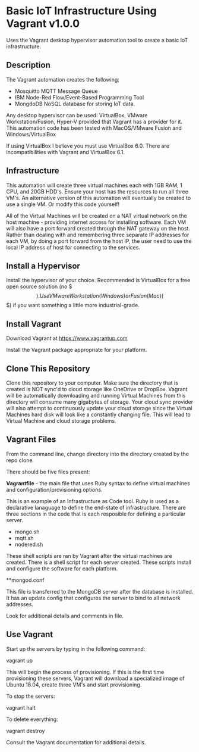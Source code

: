 # Basic IoT Infrastructure Using Vagrant v1.0.0

Uses the Vagrant desktop hypervisor automation tool to create a basic IoT infrastructure.

## Description

The Vagrant automation creates the following:

* Mosquitto MQTT Message Queue
* IBM Node-Red Flow/Event-Based Programming Tool
* MongdoDB NoSQL database for storing IoT data.

Any desktop hypervisor can be used: VirtualBox, VMware Workstation/Fusion, Hyper-V provided that Vagrant has a provider for it.  This automation code has been tested with MacOS/VMware Fusion and Windows/VirtualBox

If using VirtualBox I believe you must use VirtualBox 6.0.  There are incompatibilities with Vagrant and VirtualBox 6.1.

## Infrastructure

This automation will create three virtual machines each with 1GB RAM, 1 CPU, and 20GB HDD's.  Ensure your host has the resources to run all three VM's.  An alternative version of this automation will eventually be created to use a single VM.  Or modify this code yourself!

All of the Virtual Machines will be created on a NAT virtual network on the host machine - providing internet access for installing software.  Each VM will also have a port forward created through the NAT gateway on the host.  Rather than dealing with and remembering three separate IP addresses for each VM, by doing a port forward from the host IP, the user need to use the local IP address of host for connecting to the services. 

## Install a Hypervisor

Install the hypervisor of your choice.   Recommended is VirtualBox for a free open source solution (no $$$).  Use VMware Workstation (Windows) or Fusion (Mac) ($$$) if you want something a little more industrial-grade.

## Install Vagrant

Download Vagrant at https://www.vagrantup.com

Install the Vagrant package appropriate for your platform.

## Clone This Repository

Clone this repository to your computer.  Make sure the directory that is created is NOT sync'd to cloud storage like OneDrive or DropBox.   Vagrant will be automatically downloading and running Virtual Machines from this directory will consume many gigabytes of storage.  Your cloud sync provider will also attempt to continuously update your cloud storage since the Virtual Machines hard disk will look like a constantly changing file.  This will lead to Virtual Machine and cloud storage problems.

## Vagrant Files

From the command line, change directory into the directory created by the repo clone.

There should be five files present:

**Vagrantfile** - the main file that uses Ruby syntax to define virtual machines and configuration/provisioning options.

This is an example of an Infrastructure as Code tool.  Ruby is used as a declarative lanaguage to define the end-state of infrastructure.  There are three sections in the code that is each resposible for defining a particular server.

* mongo.sh
* mqtt.sh
* nodered.sh

These shell scripts are ran by Vagrant after the virtual machines are created.  There is a shell script for each server created.  These scripts install and configure the software for each platform.

**mongod.conf

This file is transferred to the MongoDB server after the database is installed.  It has an update config that configures the server to bind to all network addresses.

Look for additional details and comments in file.

## Use Vagrant

Start up the servers by typing in the following command:

vagrant up

This will begin the process of provisioning.   If this is the first time provisioning these servers, Vagrant will download a specialized image of Ubuntu 18.04, create three VM's and start provisioning.

To stop the servers:

vagrant halt

To delete everything:

vagrant destroy

Consult the Vagrant documentation for additional details.
